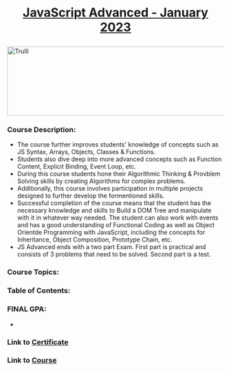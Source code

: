 <html>
<body>

# <p align="center"><a href="https://softuni.bg/trainings/3961/js-advanced-january-2023"> JavaScript Advanced - January 2023 </a><p>

<a href="https://softuni.bg/">
<img src="https://stringfixer.com/files/651542214.jpg" alt="Trulli" width="1218" height="160">
</a>

</body>
</html>

### Course Description:
- The course further improves students' knowledge of concepts such as JS Syntax, Arrays, Objects, Classes & Functions. 
- Students also dive deep into more advanced concepts such as Function Content, Explicit Binding, Event Loop, etc.
- During this course students hone their Algorithmic Thinking & Provblem Solving skills by creating Algorithms for complex problems.
- Additionally, this course involves participation in multiple projects designed to further develop the formentioned skills.
- Successful completion of the course means that the student has the necessary knowledge and skills to Build a DOM Tree and manipulate with it in whatever way needed. The student can also work with events and has a good understanding of Functional Coding as well as Object Orientde Programming with JavaScript, including the concepts for Inheritance, Object Composition, Prototype Chain, etc.
- JS Advanced ends with a two part Exam. First part is practical and consists of 3 problems that need to be solved. Second part is a test.

### Course Topics:
<!-- TODO - Update Notes for current course
1. First steps in coding  
2. Conditional Statements 
3. Conditional Statements Advanced 
4. For Loop   
5. While Loop          
6. Nested Loops
-->  

### Table of Contents:
<!-- TODO - Update Contents for current course
- Solved Course Exercises (required, with a deadlines)
- Solved Extra Exercises (optional)
- <a href="https://github.com/mirokrastanov/Software-Engineering-SoftUni/tree/main/softuni-js-basics/practice-old-exams">Additional Exam Practice</a> (optional, using previous years' exams)
- <a href="https://github.com/mirokrastanov/Software-Engineering-SoftUni/tree/main/softuni-js-basics/practice-drawing-figures-with-loops">Extra Practice Contest - Drawing Figures with Loops</a> (optional, output figures included)
- <a href="https://github.com/mirokrastanov/Software-Engineering-SoftUni/tree/main/softuni-js-basics/preliminary-exam-js-basics">Preliminary Exam Solutions</a> (my own solution - submitted and evaluated)
- <a href="https://github.com/mirokrastanov/Software-Engineering-SoftUni/tree/main/softuni-js-basics/final-exam-js-basics">Final Exam Solutions</a> (my own solution - submitted and evaluated)
-->

### FINAL GPA:
- 


### Link to <a href="https://softuni.bg/certificates/details/140167/31a4474c">Certificate</a>
### Link to <a href="https://softuni.bg/trainings/3961/js-advanced-january-2023">Course</a>

